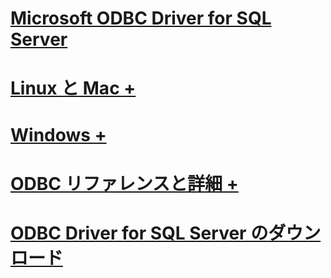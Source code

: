 # [Microsoft ODBC Driver for SQL Server](microsoft-odbc-driver-for-sql-server.md)

# [Linux と Mac +](./linux-mac/system-requirements.md)
# [Windows +](./windows/microsoft-odbc-driver-for-sql-server-on-windows.md)

# [ODBC リファレンスと詳細 +](../../odbc/microsoft-open-database-connectivity-odbc.md)
# [ODBC Driver for SQL Server のダウンロード](download-odbc-driver-for-sql-server.md)

